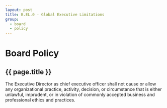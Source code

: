 ```yaml
---
layout: post
title: B.EL.0 - Global Executive Limitations
group:
  - board
  - policy
---
```


# Board Policy
## {{ page.title }}

The Executive Director as chief executive officer shall not cause or allow any organizational practice, activity, decision, or circumstance that is either unlawful, imprudent, or in violation of commonly accepted business and professional ethics and practices.
